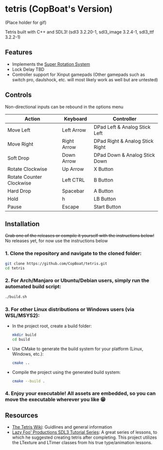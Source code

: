 # tetris (CopBoat's Version)
(Place holder for gif)

Tetris built with C++ and SDL3! (sdl3 3.2.20-1, sdl3_image 3.2.4-1, sdl3_ttf 3.2.2-1)

## Features
- Implements the [Super Rotation System](https://tetris.wiki/Super_Rotation_System)
- Lock Delay TBD
- Controller support for Xinput gamepads
  (Other gamepads such as switch pro, daulshock, etc. will most likely work as well but are untested)

## Controls
Non-directional inputs can be rebound in the options menu

| Action | Keyboard | Controller |
| ------ | -------- | ---------- |
| Move Left | Left Arrow | DPad Left & Analog Stick Left|
| Move Right | Right Arrow | DPad Right & Analog Stick Right |
| Soft Drop | Down Arrow | DPad Down & Analog Stick Down |
| Rotate Clockwise | Up Arrow | X Button |
| Rotate Counter Clockwise | Left  CTRL | B Button |
| Hard Drop | Spacebar | A Button |
| Hold | h | LB Button |
| Pause | Escape | Start Button |

## Installation
~~Grab one of the releases or compile it yourself with the instructions below!~~
No releases yet, for now use the instructions below
### 1. Clone the repository and navigate to the cloned folder:
```bash
git clone https://github.com/CopBoat/tetris.git
cd tetris
```

### 2. **For Arch/Manjaro or Ubuntu/Debian users**, simply run the automated build script:
```bash
./build.sh
```
### 3. **For other Linux distributions or Windows users** (via WSL/MSYS2):
- In the project root, create a build folder:
  ```bash
  mkdir build
  cd build
  ```

- Use CMake to generate the build system for your platform (Linux, Windows, etc.):
  ```bash
  cmake ..
   ```
- Compile the project using the generated build system:
  ```bash
  cmake --build .
  ```

### 4. Enjoy your executable! All assets are embedded, so you can move the executable wherever you like 😁

## Resources
- [The Tetris Wiki](https://tetris.wiki/Tetris.wiki): Guidlines and general information
- [Lazy Foo' Productions SDL3 Tutorial Series](https://lazyfoo.net/tutorials/SDL3/index.php): A great series of lessons, to which he suggested creating tetris after completing. This project utilizes the LTexture and LTimer classes from his true type/animation lessons.